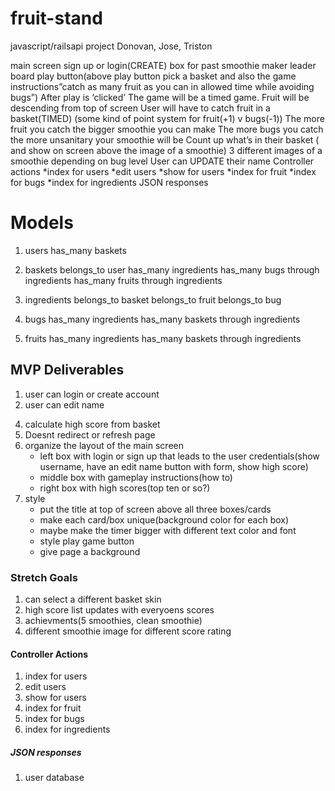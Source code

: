 # fruit-stand
javascript/railsapi project Donovan, Jose, Triston

main screen 
		sign up or login(CREATE)
		box for past smoothie maker leader board 
		play button(above play button pick a basket and also the game instructions”catch as many fruit as you can in allowed time while avoiding bugs”) 
After play is ‘clicked’
The game will be a timed game. 
Fruit will be descending from top of screen 
User will have to catch fruit in a basket(TIMED)
	(some kind of point system for fruit(+1) v bugs(-1))
The more fruit you catch the bigger smoothie you can make
The more bugs you catch the more unsanitary your smoothie will be
Count up what’s in their basket ( and show on screen above the image of a smoothie)
	3 different images of a smoothie depending on bug level
User can UPDATE their name
Controller actions 
*index for users
*edit users
*show for users
*index for fruit
*index for bugs
*index for ingredients 
JSON responses
		


# Models

1. users
    has_many baskets

2. baskets
    belongs_to user
    has_many ingredients
    has_many bugs through ingredients
    has_many fruits through ingredients

3. ingredients
    belongs_to basket
    belongs_to fruit
    belongs_to bug

4. bugs
    has_many ingredients
    has_many baskets through ingredients

5. fruits
    has_many ingredients
    has_many baskets through ingredients


## MVP Deliverables
1. user can login or create account 
5. user can edit name
<!-- 2. fruit falls  -->
<!-- 3. basket can catch fruit/bugs -->
4. calculate high score from basket
6. Doesnt redirect or refresh page 
7. organize the layout of the main screen 
    * left box with login or sign up that leads to the user credentials(show username, have an edit name button with form, show high score) 
    * middle box with gameplay instructions(how to) 
    * right box with high scores(top ten or so?)
8. style
    * put the title at top of screen above all three boxes/cards
    * make each card/box unique(background color for each box)
    * maybe make the timer bigger with different text color and font
    * style play game button 
    * give page a background


<!-- 7. timed rounds -->

### Stretch Goals
1. can select a different basket skin
2. high score list updates with everyoens scores
3. achievments(5 smoothies, clean smoothie)
4. different smoothie image for different score rating

#### Controller Actions
1. index for users
2. edit users
3. show for users
4. index for fruit
5. index for bugs
6. index for ingredients 

##### JSON responses
1. user database